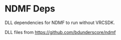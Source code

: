 # NDMF Deps

DLL dependencies for NDMF to run without VRCSDK.

DLL files from https://github.com/bdunderscore/ndmf
